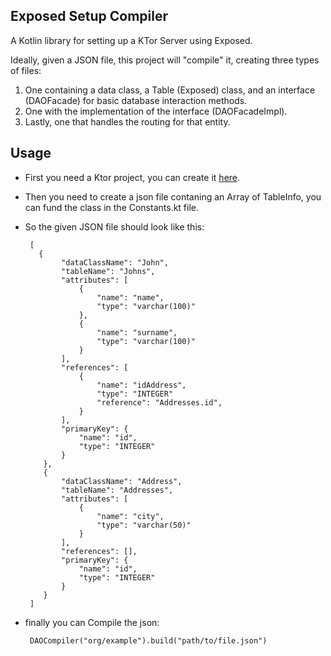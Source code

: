 ## Exposed Setup Compiler

A Kotlin library for setting up a KTor Server using Exposed.

Ideally, given a JSON file, this project will "compile" it, creating three types of files:

1. One containing a data class, a Table (Exposed) class, and an interface (DAOFacade) for basic database interaction
   methods.
2. One with the implementation of the interface (DAOFacadeImpl).
3. Lastly, one that handles the routing for that entity.

## Usage
- First you need a Ktor project, you can create it [here](https://kmp.jetbrains.com/).
- Then you need to create a json file contaning an Array of TableInfo, you can fund the class in the Constants.kt file.
- So the given JSON file should look like this:

       [
         {
              "dataClassName": "John",
              "tableName": "Johns",
              "attributes": [
                  {
                      "name": "name",
                      "type": "varchar(100)"
                  },
                  {
                      "name": "surname",
                      "type": "varchar(100)"
                  }
              ],
              "references": [
                  {
                      "name": "idAddress",
                      "type": "INTEGER"
                      "reference": "Addresses.id",
                  }
              ],
              "primaryKey": {
                  "name": "id",
                  "type": "INTEGER"
              }
          },
          {
              "dataClassName": "Address",
              "tableName": "Addresses",
              "attributes": [
                  {
                      "name": "city",
                      "type": "varchar(50)"
                  }
              ],
              "references": [],
              "primaryKey": {
                  "name": "id",
                  "type": "INTEGER"
              }
          }
       ]

- finally you can Compile the json:

       DAOCompiler("org/example").build("path/to/file.json")
